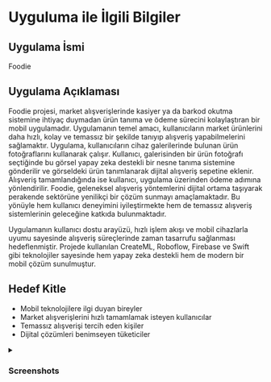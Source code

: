 # Uyguluma ile İlgili Bilgiler

## Uygulama İsmi
Foodie

## Uygulama Açıklaması
Foodie projesi, market alışverişlerinde kasiyer ya da barkod okutma sistemine ihtiyaç duymadan ürün tanıma ve ödeme sürecini kolaylaştıran bir mobil uygulamadır. Uygulamanın temel amacı, kullanıcıların market ürünlerini daha hızlı, kolay ve temassız bir şekilde tanıyıp alışveriş yapabilmelerini sağlamaktır. Uygulama, kullanıcıların cihaz galerilerinde bulunan ürün fotoğraflarını kullanarak çalışır.  Kullanıcı, galerisinden bir ürün fotoğrafı seçtiğinde bu görsel yapay zeka destekli bir nesne tanıma sistemine gönderilir ve görseldeki ürün tanımlanarak dijital alışveriş sepetine eklenir. Alışveriş tamamlandığında ise kullanıcı, uygulama üzerinden ödeme adımına yönlendirilir. Foodie, geleneksel alışveriş yöntemlerini dijital ortama taşıyarak perakende sektörüne yenilikçi bir çözüm sunmayı amaçlamaktadır. Bu yönüyle hem kullanıcı deneyimini iyileştirmekte hem de temassız alışveriş sistemlerinin geleceğine katkıda bulunmaktadır.

Uygulamanın kullanıcı dostu arayüzü, hızlı işlem akışı ve mobil cihazlarla uyumu sayesinde alışveriş süreçlerinde zaman tasarrufu sağlanması hedeflenmiştir. Projede kullanılan CreateML, Roboflow, Firebase ve Swift gibi teknolojiler sayesinde hem yapay zeka destekli hem de modern bir mobil çözüm sunulmuştur.

## Hedef Kitle
*  Mobil teknolojilere ilgi duyan bireyler
* Market alışverişlerini hızlı tamamlamak isteyen kullanıcılar
* Temassız alışverişi tercih eden kişiler
* Dijital çözümleri benimseyen tüketiciler


<details>
  <summary><h3>Screenshots</h3></summary>

  <h4>Başlangıç ve Giriş Ekranları</h4>
  <table>
    <tr>
      <td><img src="https://github.com/Selinayceylann/Foodie/blob/2bb61ec2536ea1ac80e278a907b89592dbf34e6c/FoodieStoreApp/Screenshots/LoginScreen.png" alt="Login Screen" width="200"/></td>
      <td><img src="https://github.com/Selinayceylann/Foodie/blob/main/FoodieStoreApp/Screenshots/CreateAccountScreen.png" alt="Create Account Screen" width="200"/></td>
      <td><img src="https://github.com/Selinayceylann/Foodie/blob/main/FoodieStoreApp/Screenshots/SingInScreen.png" alt="Sign In Screen" width="200"/></td>
      <td><img src="https://github.com/Selinayceylann/Foodie/blob/main/FoodieStoreApp/Screenshots/PasswordScreen.png" alt="Password Screen" width="200"/></td>
    </tr>
  </table>

  <h4>Anasayfa ve Ürünler Ekranları</h4>
  <table>
    <tr>
      <td><img src="https://github.com/Selinayceylann/Foodie/blob/main/FoodieStoreApp/Screenshots/HomeScreen.png" alt="Home Screen" width="200"/></td>
      <td><img src="https://github.com/Selinayceylann/Foodie/blob/main/FoodieStoreApp/Screenshots/ProductScreen.png" alt="Product Screen" width="200"/></td>
      <td><img src="https://github.com/Selinayceylann/Foodie/blob/main/FoodieStoreApp/Screenshots/BuyScreen.png" alt="Buy Screen" width="200"/></td>
    </tr>
  </table>

  <h4>Sepetim Ekranları</h4>
  <table>
    <tr>
      <td><img src="https://github.com/Selinayceylann/Foodie/blob/main/FoodieStoreApp/Screenshots/BasketScreen.png" alt="Basket Screen" width="200"/></td>
      <td><img src="https://github.com/Selinayceylann/Foodie/blob/main/FoodieStoreApp/Screenshots/FullBasketScreen.png" alt="Full Basket Screen" width="200"/></td>
    </tr>
  </table>
</details>

